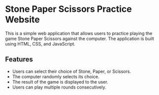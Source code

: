 # Stone Paper Scissors Practice Website

This is a simple web application that allows users to practice playing the game Stone Paper Scissors against the computer. The application is built using HTML, CSS, and JavaScript.

## Features

- Users can select their choice of Stone, Paper, or Scissors.
- The computer randomly selects its choice.
- The result of the game is displayed to the user.
- Users can play multiple rounds consecutively.


